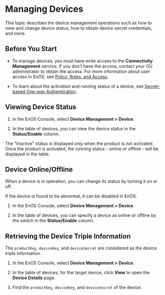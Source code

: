 # Managing Devices

This topic describes the device management operations such as how to view and change device status, how to obtain device secret credentials, and more.

## Before You Start

- To manage devices, you must have write access to the **Connectivity Management** service. If you don't have the access, contact your OU administrator to obtain the access. For more information about user access in EnOS, see [Policy, Roles, and Access](/docs/iam/en/dev/access_policy).

- To learn about the activation and running status of a device, see [Secret-based One-way Authentication](../../../learn/deviceconnection_authentication).

## Viewing Device Status

1. In the EnOS Console, select **Device Management > Device**.

2. In the table of devices, you can view the device status in the **Status/Enable** column.

The "Inactive" status is displayed only when the product is not activated. Once the product is activated, the running status - online or offline - will be displayed in the table.

## Device Online/Offline

When a device is in operation, you can change its status by turning it on or off.

If the device is found to be abnormal, it can be disabled in EnOS.

1. In the EnOS Console, select **Device Management > Device**.

2. In the table of devices, you can specify a device as online or offline by the switch in the **Status/Enable** column.

## Retrieving the Device Triple Information

The `productKey`, `deviceKey`, and `deviceSecret` are considered as the device triple information.

1. In the EnOS Console, select **Device Management > Device**.

2. In the table of devices, for the target device, click **View** to open the **Device Details** page.

3. Find the `productKey`, `deviceKey`, and `deviceSecret` of the device.
